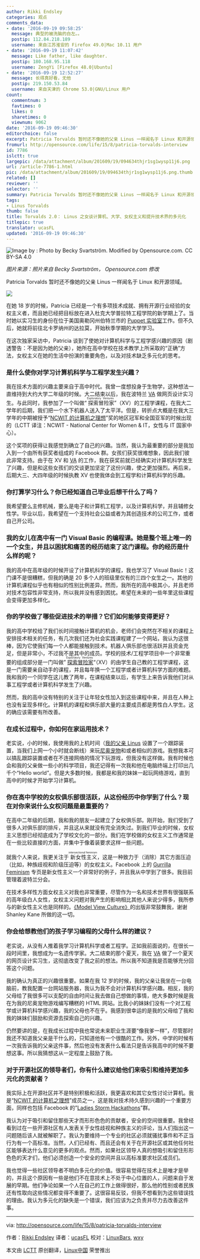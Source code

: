 ```yaml
---
author: Rikki Endsley
categories: 观点
comments_data:
- date: '2016-09-19 09:58:25'
  message: 典型的被洗脑的白左。。
  postip: 112.84.218.189
  username: 来自江苏淮安的 Firefox 49.0|Mac 10.11 用户
- date: '2016-09-19 11:07:42'
  message: Like father, like daughter.
  postip: 180.168.95.118
  username: ZengYi [Firefox 48.0|Ubuntu]
- date: '2016-09-19 12:52:27'
  message: 长得真好看，无他
  postip: 219.150.53.84
  username: 来自天津的 Chrome 53.0|GNU/Linux 用户
count:
  commentnum: 3
  favtimes: 0
  likes: 0
  sharetimes: 0
  viewnum: 9062
date: '2016-09-19 09:46:30'
editorchoice: false
excerpt: Patricia Torvalds 暂时还不像她的父亲 Linus 一样闻名于 Linux 和开源领域。
fromurl: http://opensource.com/life/15/8/patricia-torvalds-interview
id: 7786
islctt: true
largepic: /data/attachment/album/201609/19/094634thjr1sg1wysp11j6.png
url: /article-7786-1.html
pic: /data/attachment/album/201609/19/094634thjr1sg1wysp11j6.png.thumb.jpg
related: []
reviewer: ''
selector: ''
summary: Patricia Torvalds 暂时还不像她的父亲 Linus 一样闻名于 Linux 和开源领域。
tags:
- Linus Torvalds
thumb: false
title: Torvalds 2.0： Linus 之女谈计算机、大学、女权主义和提升技术界的多元化
titlepic: true
translator: ucasFL
updated: '2016-09-19 09:46:30'
---
```


![Image by : Photo by Becky Svartström. Modified by Opensource.com. CC BY-SA 4.0](/data/attachment/album/201609/19/094634thjr1sg1wysp11j6.png)


*图片来源：照片来自 Becky Svartström， Opensource.com 修改*


Patricia Torvalds 暂时还不像她的父亲 Linus 一样闻名于 Linux 和开源领域。


![](/data/attachment/album/201609/19/094635fgaobhz0hheggg0h.png)


在她 18 岁的时候，Patricia 已经是一个有多项技术成就、拥有开源行业经验的女权主义者，而且她已经把目标放在进入杜克大学普拉特工程学院的新学期上了。当时她以实习生的身份在位于美国奥勒冈州伯特兰市的 [Puppet 实验室](https://puppetlabs.com/)工作。但不久后，她就将前往北卡罗纳州的达拉莫，开始秋季学期的大学学习。


在这次独家采访中，Patricia 谈到了使她对计算机科学与工程学感兴趣的原因（剧透警告：不是因为她的父亲），她所在高中学校在技术教学上所采取的“正确”方法，女权主义在她的生活中扮演的重要角色，以及对技术缺乏多元化的思考。


### 是什么使你对学习计算机科学与工程学发生兴趣？


我在技术方面的兴趣主要来自于高中时代。我曾一度想投身于生物学，这种想法一直维持到大约大学二年级的时候。大二结束以后，我在波特兰 [VA](http://www.va.gov/) 做网页设计实习生。与此同时，我参加了一个叫做“<ruby> 探索冒险家 <rp>  （ </rp> <rt>  Exploratory Ventures </rt> <rp>  ） </rp></ruby>”（XV）的工程学课程，在我大二学年的后期，我们把一个水下机器人送入了太平洋。但是，转折点大概是在我大三学年的中期被授予“[NCWIT 的计算机之理想](https://www.aspirations.org/)”奖的地区冠军和全国亚军的时候出现的（LCTT 译注：NCWIT - National Center for Women & IT，女性与 IT 国家中心）。


这个奖项的获得让我感觉到确立了自己的兴趣。当然，我认为最重要的部分是我加入到一个由所有获奖者组成的 Facebook 群。女孩们获奖很难想象，因此我们彼此非常支持。由于在 XV 和 [VA](http://www.va.gov/) 的工作，我在获奖前就已经确实对计算机科学发生了兴趣，但是和这些女孩们的交谈更加坚定了这份兴趣，使之更加强烈。再后来，后期大三、大四年级的时候执教 XV 也使我体会到工程学和计算机科学的乐趣。


### 你打算学习什么？你已经知道自己毕业后想干什么了吗？


我希望要么主修机械，要么是电子和计算机工程学，以及计算机科学，并且辅修女性学。毕业以后，我希望在一个支持社会公益或者为其创造技术的公司工作，或者自己开公司。


### 我的女儿在高中有一门 Visual Basic 的编程课。她是整个班上唯一的一个女生，并且以困扰和痛苦的经历结束了这门课程。你的经历是什么样的呢？


我的高中在高年级的时候开设了计算机科学的课程，我也学习了 Visual Basic！这门课不是很糟糕，但我的确是 20 多个人的班级里仅有的三四个女生之一。其他的计算机课程似乎也有相似的性别比例差异。然而，我所在的高中极其小，并且老师对技术包容性非常支持，所以我并没有感到困扰。希望在未来的一些年里这些课程会变得更加多样化。


### 你的学校做了哪些促进技术的举措？它们如何能够变得更好？


我的高中学校给了我们长时间接触计算机的机会，老师们会突然在不相关的课程上安排技术相关的任务，有几次我们还为社会实践课程建了一个网站，我认为这很棒，因为它使我们每一个人都能接触到技术。机器人俱乐部也很活跃并且资金充足，但是非常小，不过我不是其中的成员。学校的技术/工程学项目中一个非常重要的组成部分是一门叫做”<ruby> <a href="http://exploratoryventures.com/">  探索冒险家 </a> <rp>  （ </rp> <rt>  Exploratory Ventures </rt> <rp>  ） </rp></ruby>“（XV）的由学生自己教的工程学课程，这是一门需要亲自动手的课程，并且每年换一个工程学或者计算机科学方面的难题。我和我的一个同学在这儿教了两年，在课程结束以后，有学生上来告诉我他们对从事工程学或者计算机科学发生了兴趣。


然而，我的高中没有特别的关注于让年轻女性加入到这些课程中来，并且在人种上也没有呈现多样化。计算机的课程和俱乐部大量的主要成员都是男性白人学生。这的确应该需要有所改善。


### 在成长过程中，你如何在家运用技术？


老实说，小的时候，我使用我的上机时间（[我的父亲 Linus](https://plus.google.com/+LinusTorvalds/about) 设置了一个跟踪装置，当我们上网一个小时就会断线）来玩[尼奥宠物](http://www.neopets.com/)和或者相似的游戏。我想我本可以搞乱跟踪装置或者在不连接网络的情况下玩游戏，但我没有这样做。我有时候也会和我的父亲做一些小的科学项目，我还记得有一次我和他在电脑终端上打印出几千个“Hello world”。但是大多数时候，我都是和我的妹妹一起玩网络游戏，直到高中的时候才开始学习计算机。


### 你在高中学校的女权俱乐部很活跃，从这份经历中你学到了什么？现在对你来说什么女权问题是最重要的？


在高中二年级的后期，我和我的朋友一起建立了女权俱乐部。刚开始，我们受到了很多人对俱乐部的排斥，并且这从来就没有完全消失过。到我们毕业的时候，女权主义思想已经彻底成为了学校文化的一部分。我们在学校做的女权主义工作通常是在一些比较直接的方面，并集中于像着装要求这样一些问题。


就我个人来说，我更关注于<ruby> 新女性主义 <rp>  （ </rp> <rt>  intersectional feminism </rt> <rp>  ） </rp></ruby>，这是一种致力于（消除）其它方面压迫（比如，种族歧视和阶级压迫等）的女权主义。Facebook 上的 [Gurrilla Feminism](https://www.facebook.com/guerrillafeminism) 专页是新女性主义一个非常好的例子，并且我从中学到了很多。我目前管理着波特兰分会。


在技术多样性方面女权主义对我也非常重要，尽管作为一名和技术世界有很强联系的高年级白人女性，女权主义问题对我产生的影响相比其他人来说少得多，我所参与的新女性主义也是同样的。[《Model View Culture》](https://modelviewculture.com/)的出版非常鼓舞我，谢谢 Shanley Kane 所做的这一切。


### 你会给想教他们的孩子学习编程的父母什么样的建议？


老实说，从没有人推着我学习计算机科学或者工程学。正如我前面说的，在很长一段时间里，我想成为一名遗传学家。大二结束的那个夏天，我在 [VA](http://www.va.gov/) 做了一个夏天的网页设计实习生，这彻底改变了我之前的想法。所以我不知道我是否能够充分回答这个问题。


我的确认为真正的兴趣很重要。如果在我 12 岁的时候，我的父亲让我坐在一台电脑前，教我配置一台网站服务器，我认为我不会对计算机科学感兴趣。相反，我的父母给了我很多可以支配的自由时间让我去做自己想做的事情，绝大多数时候是我在为我的尼奥宠物游戏编写糟糕的 HTML 网站。比我小的妹妹们没有一个对工程学或计算机科学感兴趣，我的父母也不在乎。我感到很幸运的是我的父母给了我和我的妹妹们鼓励和资源去探索自己的兴趣。


仍然要讲的是，在我成长过程中我也常说未来职业生涯要“像我爹一样”，尽管那时我还不知道我父亲是干什么的，只知道他有一个很酷的工作。另外，中学的时候有一次我告诉我的父亲这件事，然后他没有发表什么看法只是告诉我高中的时候不要想这事。所以我猜想这从一定程度上鼓励了我。


### 对于开源社区的领导者们，你有什么建议给他们来吸引和维持更加多元化的贡献者？


我实际上在开源社区并不是特别积极和活跃，我更喜欢和其它女性讨论计算机。我是“[NCWIT 的计算机之理想](https://www.aspirations.org/)”成员之一，这是我对技术持久感到兴趣的一个重要方面，同样也包括 Facebook 的”[Ladies Storm Hackathons](https://www.facebook.com/groups/LadiesStormHackathons/)”群。


我认为对于吸引和留住那些天才而形形色色的贡献者，安全的空间很重要。我曾经看到过在一些开源社区有人发表关于女性歧视和种族主义的评论，当人们指出这一问题随后该人就被解职了。我认为要维持一个专业的社区必须就骚扰事件和不正当行为有一个高标准。当然，人们已经有、而且还会有关于在开源社区或其他任何社区能够表达什么意见的更多的观点。然而，如果社区领导人真的想吸引和留住形形色色的天才们，他们必须创造一个安全的空间并且以高标准要求社区成员们。


我也觉得一些社区领导者不明白多元化的价值。很容易觉得在技术上是唯才是举的，并且这个原因有一些是他们不在意技术上不处于中心位置的人，问题来自于发展的早期。他们争论如果一个人在自己的工作上做得很好，那么他的性别或者民族还有性取向这些情况都变得不重要了。这很容易反驳，但我不想看到为这些错误找的理由。我认为多元化的缺失是一个错误，我们应该为之负责并尽力去改善这件事。




---


via: <http://opensource.com/life/15/8/patricia-torvalds-interview>


作者：[Rikki Endsley](http://opensource.com/users/rikki-endsley) 译者：[ucasFL](https://github.com/ucasFL) 校对：[LinuxBars](https://github.com/LinuxBars), [wxy](https://github.com/wxy)


本文由 [LCTT](https://github.com/LCTT/TranslateProject) 原创翻译，[Linux中国](https://linux.cn/) 荣誉推出